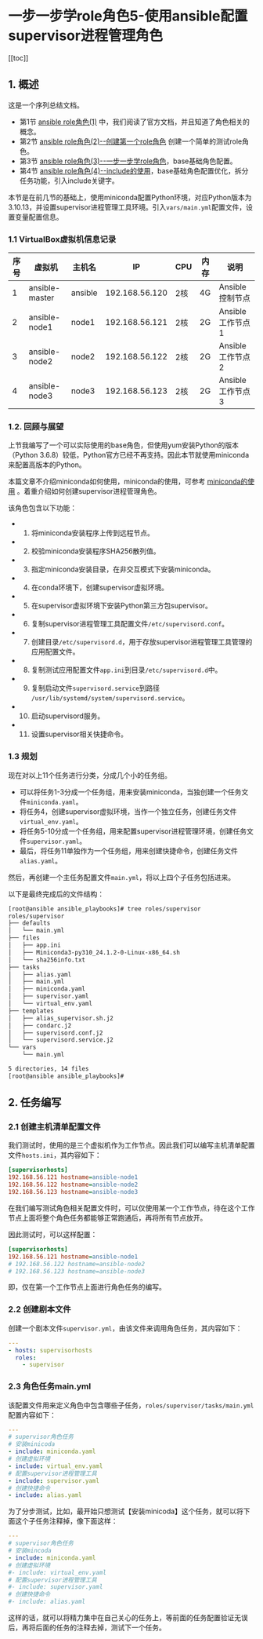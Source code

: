 # 一步一步学role角色5-使用ansible配置supervisor进程管理角色



[[toc]]

## 1. 概述

这是一个序列总结文档。

- 第1节 [ansible role角色(1)](./role.md) 中，我们阅读了官方文档，并且知道了角色相关的概念。
- 第2节 [ansible role角色(2)--创建第一个role角色](./role_2.md) 创建一个简单的测试role角色。
- 第3节 [ansible role角色(3)--一步一步学role角色](./role_3.md)，base基础角色配置。
- 第4节 [ansible role角色(4)--include的使用](./role_4_include.md)，base基础角色配置优化，拆分任务功能，引入include关键字。

本节是在前几节的基础上，使用miniconda配置Python环境，对应Python版本为 3.10.13，并设置supervisor进程管理工具环境。引入`vars/main.yml`配置文件，设置变量配置信息。





### 1.1 VirtualBox虚拟机信息记录

| 序号 | 虚拟机         | 主机名  | IP             | CPU  | 内存 | 说明             |
| ---- | -------------- | ------- | -------------- | ---- | ---- | ---------------- |
| 1    | ansible-master | ansible | 192.168.56.120 | 2核  | 4G   | Ansible控制节点  |
| 2    | ansible-node1  | node1   | 192.168.56.121 | 2核  | 2G   | Ansible工作节点1 |
| 3    | ansible-node2  | node2   | 192.168.56.122 | 2核  | 2G   | Ansible工作节点2 |
| 4    | ansible-node3  | node3   | 192.168.56.123 | 2核  | 2G   | Ansible工作节点3 |




### 1.2. 回顾与展望

上节我编写了一个可以实际使用的base角色，但使用yum安装Python的版本（Python 3.6.8）较低，Python官方已经不再支持。因此本节就使用miniconda来配置高版本的Python。

本篇文章不介绍miniconda如何使用，miniconda的使用，可参考 [miniconda的使用](../../backend/python/miniconda.md) 。着重介绍如何创建supervisor进程管理角色。



该角色包含以下功能：

- 1. 将miniconda安装程序上传到远程节点。
- 2. 校验miniconda安装程序SHA256散列值。
- 3. 指定miniconda安装目录，在非交互模式下安装miniconda。
- 4. 在conda环境下，创建supervisor虚拟环境。
- 5. 在supervisor虚拟环境下安装Python第三方包supervisor。
- 6. 复制supervisor进程管理工具配置文件`/etc/supervisord.conf`。
- 7. 创建目录`/etc/supervisord.d`，用于存放supervisor进程管理工具管理的应用配置文件。
- 8. 复制测试应用配置文件`app.ini`到目录`/etc/supervisord.d`中。
- 9. 复制启动文件`supervisord.service`到路径 `/usr/lib/systemd/system/supervisord.service`。
- 10. 启动supervisord服务。
- 11. 设置supervisor相关快捷命令。



### 1.3 规划

现在对以上11个任务进行分类，分成几个小的任务组。

- 可以将任务1-3分成一个任务组，用来安装miniconda，当独创建一个任务文件`miniconda.yaml`。
- 将任务4，创建supervisor虚拟环境，当作一个独立任务，创建任务文件`virtual_env.yaml`。
- 将任务5-10分成一个任务组，用来配置supervisor进程管理环境，创建任务文件`supervisor.yaml`。
- 最后，将任务11单独作为一个任务组，用来创建快捷命令，创建任务文件`alias.yaml`。

然后，再创建一个主任务配置文件`main.yml`，将以上四个子任务包括进来。

以下是最终完成后的文件结构：

```sh
[root@ansible ansible_playbooks]# tree roles/supervisor
roles/supervisor
├── defaults
│   └── main.yml
├── files
│   ├── app.ini
│   ├── Miniconda3-py310_24.1.2-0-Linux-x86_64.sh
│   └── sha256info.txt
├── tasks
│   ├── alias.yaml
│   ├── main.yml
│   ├── miniconda.yaml
│   ├── supervisor.yaml
│   └── virtual_env.yaml
├── templates
│   ├── alias_supervisor.sh.j2
│   ├── condarc.j2
│   ├── supervisord.conf.j2
│   └── supervisord.service.j2
└── vars
    └── main.yml

5 directories, 14 files
[root@ansible ansible_playbooks]#
```

## 2. 任务编写

### 2.1 创建主机清单配置文件

我们测试时，使用的是三个虚拟机作为工作节点。因此我们可以编写主机清单配置文件`hosts.ini`，其内容如下：

```ini
[supervisorhosts]
192.168.56.121 hostname=ansible-node1
192.168.56.122 hostname=ansible-node2
192.168.56.123 hostname=ansible-node3
```

在我们编写测试角色相关配置文件时，可以仅使用某一个工作节点，待在这个工作节点上面将整个角色任务都能够正常跑通后，再将所有节点放开。

因此测试时，可以这样配置：

```ini
[supervisorhosts]
192.168.56.121 hostname=ansible-node1
# 192.168.56.122 hostname=ansible-node2
# 192.168.56.123 hostname=ansible-node3
```

即，仅在第一个工作节点上面进行角色任务的编写。



### 2.2 创建剧本文件

创建一个剧本文件`supervisor.yml`，由该文件来调用角色任务，其内容如下：

```yaml
---
- hosts: supervisorhosts
  roles:
    - supervisor

```



### 2.3 角色任务main.yml

该配置文件用来定义角色中包含哪些子任务，`roles/supervisor/tasks/main.yml`配置内容如下：

```yaml
---
# supervisor角色任务
# 安装minicoda
- include: miniconda.yaml
# 创建虚拟环境
- include: virtual_env.yaml
# 配置supervisor进程管理工具
- include: supervisor.yaml
# 创建快捷命令
- include: alias.yaml

```

为了分步测试，比如，最开始只想测试【安装minicoda】这个任务，就可以将下面这个子任务注释掉，像下面这样：

```yaml
---
# supervisor角色任务
# 安装mincoda
- include: miniconda.yaml
# 创建虚拟环境
#- include: virtual_env.yaml
# 配置supervisor进程管理工具
#- include: supervisor.yaml
# 创建快捷命令
#- include: alias.yaml

```

这样的话，就可以将精力集中在自己关心的任务上，等前面的任务配置验证无误后，再将后面的任务的注释去掉，测试下一个任务。